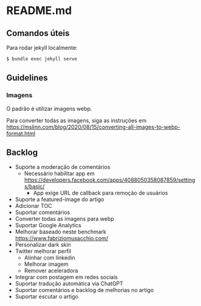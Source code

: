 # README.md

## Comandos úteis

Para rodar jekyll localmente:

```bash
$ bundle exec jekyll serve
```

## Guidelines

### Imagens

O padrão é utilizar imagens webp. 

Para converter todas as imagens, siga as instruções em https://mslinn.com/blog/2020/08/15/converting-all-images-to-webp-format.html

## Backlog

- Suporte a moderação de comentários
  - Necessário habilitar app em https://developers.facebook.com/apps/4088050358087859/settings/basic/
    - App exige URL de callback para remoção de usuários  
- Suporte a featured-image do artigo
- Adicionar TOC
- Suportar comentários
- Converter todas as imagens para webp
- Suportar Google Analytics
- Melhorar baseado neste benchmark https://www.fabriziomusacchio.com/
- Personalizar dark skin
- Twitter melhorar perfil
  - Alinhar com linkedin
  - Melhorar imagem
  - Remover aceleradora
- Integrar com postagem em redes sociais
- Suportar tradução automática via ChatGPT
- Suportar comentários e backlog de melhorias no artigo
- Suportar escutar o artigo

